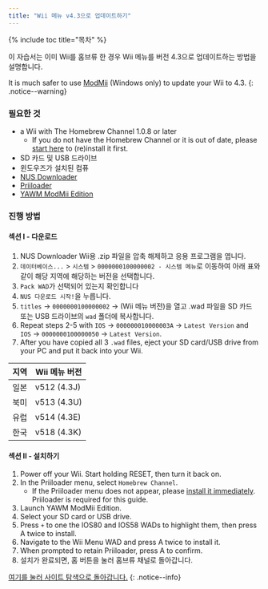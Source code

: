 ```yaml
---
title: "Wii 메뉴 v4.3으로 업데이트하기"
---
```


{% include toc title="목차" %}

이 자습서는 이미 Wii를 홈브류 한 경우 Wii 메뉴를 버전 4.3으로 업데이트하는 방법을 설명합니다.

It is much safer to use [ModMii](modmii) (Windows only) to update your Wii to 4.3.
{: .notice--warning}

### 필요한 것

* a Wii with The Homebrew Channel 1.0.8 or later
    + If you do not have the Homebrew Channel or it is out of date, please [start here](get-started) to (re)install it first.
* SD 카드 및 USB 드라이브
* 윈도우즈가 설치된 컴퓨
* [NUS Downloader](https://github.com/WiiDatabase/nusdownloader/releases/latest)
* [Priiloader](priiloader)
* [YAWM ModMii Edition](https://oscwii.org/library/app/yawmme)

### 진행 방법

#### 섹션 I - 다운로드

1. NUS Downloader Wii용 .zip 파일을 압축 해제하고 응용 프로그램을 엽니다.
1. `데이터베이스...` > `시스템` > `0000000100000002 - 시스템 메뉴`로 이동하여 아래 표와 같이 해당 지역에 해당하는 버전을 선택합니다.
1. `Pack WAD`가 선택되어 있는지 확인합니다
1. `NUS 다운로드 시작!`을 누릅니다.
1. `titles` -> `0000000100000002` -> (Wii 메뉴 버전)을 열고 .wad 파일을 SD 카드 또는 USB 드라이브의 `wad` 폴더에 복사합니다.
1. Repeat steps 2-5 with `IOS` -> `000000010000003A` -> `Latest Version` and `IOS` -> `0000000100000050` -> `Latest Version`.
1. After you have copied all 3 `.wad` files, eject your SD card/USB drive from your PC and put it back into your Wii.

| 지역 | Wii 메뉴 버전   |
| -- | ----------- |
| 일본 | v512 (4.3J) |
| 북미 | v513 (4.3U) |
| 유럽 | v514 (4.3E) |
| 한국 | v518 (4.3K) |

#### 섹션 II - 설치하기

1. Power off your Wii. Start holding RESET, then turn it back on.
1. In the Priiloader menu, select `Homebrew Channel`.
    * If the Priiloader menu does not appear, please [install it immediately](priiloader). Priiloader is required for this guide.
1. Launch YAWM ModMii Edition.
1. Select your SD card or USB drive.
1. Press `+` to one the IOS80 and IOS58 WADs to highlight them, then press A twice to install.
1. Navigate to the Wii Menu WAD and press A twice to install it.
1. When prompted to retain Priiloader, press A to confirm.
1. 설치가 완료되면, 홈 버튼을 눌러 홈브류 채널로 돌아갑니다.

[여기를 눌러 사이트 탐색으로 돌아갑니다.](site-navigation)
{: .notice--info}
